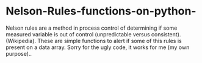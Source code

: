 # Nelson-Rules-functions-on-python-
Nelson rules are a method in process control of determining if some measured variable is out of control (unpredictable versus consistent). (Wikipedia).
These are simple functions to alert if some of this rules is present on a data array.
Sorry for the ugly code, it works for me (my own purpose)..
